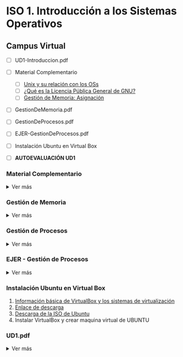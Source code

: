 # ISO 1. Introducción a los Sistemas Operativos

## Campus Virtual

- [ ] UD1-Introduccion.pdf
- [ ] Material Complementario
  - [ ] [Unix y su relación con los OSs](https://blogthinkbig.com/unix-el-padre-de-los-sistemas-operativos-actuales)
  - [ ] [¿Qué es la Licencia Pública General de GNU?](https://youtu.be/7x7LGrVvYZ4)
  - [ ] [Gestión de Memoria: Asignación](https://youtu.be/hMhPTWUJX_M)
- [ ] GestionDeMemoria.pdf
- [ ] GestionDeProcesos.pdf
- [ ] EJER-GestionDeProcesos.pdf
- [ ] Instalación Ubuntu en Virtual Box
- [ ] **AUTOEVALUACIÓN UD1**


### Material Complementario

<details>
<summary>Ver más</summary>

</details>



### Gestión de Memoria

<details>
<summary>Ver más</summary>

</details>


### Gestión de Procesos

<details>
<summary>Ver más</summary>

</details>

### EJER - Gestión de Procesos

<details>
<summary>Ver más</summary>

</details>




### Instalación Ubuntu en Virtual Box
1. [Información básica de VirtualBox y los sistemas de virtualización](https://www.geeknetic.es/VirtualBox/que-es-y-para-que-sirve)
2. [Enlace de descarga](https://www.virtualbox.org/wiki/Downloads)
3. [Descarga de la ISO de Ubuntu](https://ubuntu.com/download/desktop)
4. Instalar VirtualBox y crear maquina virtual de UBUNTU


### UD1.pdf

<details>
<summary>Ver más</summary>

</details>
